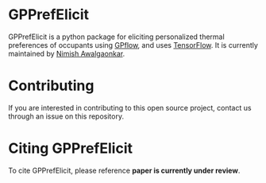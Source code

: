 # GPPrefElicit

GPPrefElicit is a python package for eliciting personalized thermal preferences of occupants 
using [GPflow](https://github.com/GPflow/GPflow), and uses [TensorFlow](http://www.tensorflow.org). 
It is currently maintained by [Nimish Awalgaonkar](https://www.predictivesciencelab.org/people.html).

# Contributing
If you are interested in contributing to this open source project, contact us through an issue on this repository.

# Citing GPPrefElicit

To cite GPPrefElicit, please reference **paper is currently under review**.



